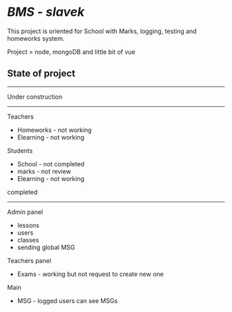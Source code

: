 # *BMS - slavek*
This project is oriented for School with Marks, logging, testing and homeworks system. 

Project > node, mongoDB and little bit of vue


## State of project
---
Under construction 

--- 
Teachers
- Homeworks - not working 
- Elearning - not working 

Students
- School - not completed
- marks - not review
- Elearning - not working

completed

--- 
Admin panel 
- lessons
- users
- classes
- sending global MSG

Teachers panel
- Exams - working but not request to create new one

Main 
- MSG - logged users can see MSGs